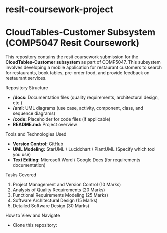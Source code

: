 # resit-coursework-project
# CloudTables-Customer Subsystem (COMP5047 Resit Coursework)

This repository contains the resit coursework submission for the **CloudTables-Customer subsystem** as part of COMP5047. This subsystem involves developing a mobile application for restaurant customers to search for restaurants, book tables, pre-order food, and provide feedback on restaurant services.

Repository Structure

- **/docs:** Documentation files (quality requirements, architectural design, etc.)
- **/uml:** UML diagrams (use case, activity, component, class, and sequence diagrams)
- **/code:** Placeholder for code files (if applicable)
- **README.md:** Project overview

Tools and Technologies Used
- **Version Control:** GitHub
- **UML Modeling:** StarUML / Lucidchart / PlantUML (Specify which tool you use)
- **Text Editing:** Microsoft Word / Google Docs (for requirements documentation)

Tasks Covered
1. Project Management and Version Control (10 Marks)
2. Analysis of Quality Requirements (20 Marks)
3. Functional Requirements Modeling (25 Marks)
4. Software Architectural Design (15 Marks)
5. Detailed Software Design (30 Marks)

How to View and Navigate
- Clone this repository:
